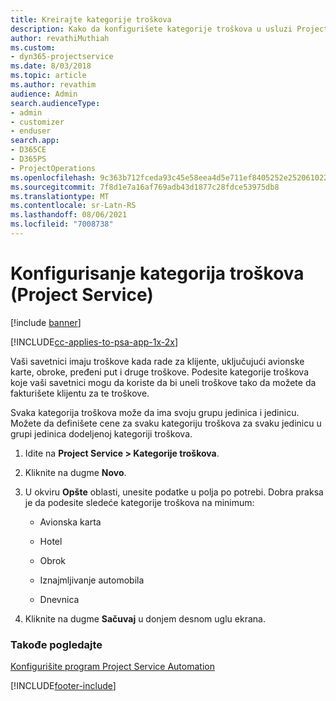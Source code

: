 ```yaml
---
title: Kreirajte kategorije troškova
description: Kako da konfigurišete kategorije troškova u usluzi Project Service
author: revathiMuthiah
ms.custom:
- dyn365-projectservice
ms.date: 8/03/2018
ms.topic: article
ms.author: revathim
audience: Admin
search.audienceType:
- admin
- customizer
- enduser
search.app:
- D365CE
- D365PS
- ProjectOperations
ms.openlocfilehash: 9c363b712fceda93c45e58eea4d5e711ef8405252e252061022590bdc506691c
ms.sourcegitcommit: 7f8d1e7a16af769adb43d1877c28fdce53975db8
ms.translationtype: MT
ms.contentlocale: sr-Latn-RS
ms.lasthandoff: 08/06/2021
ms.locfileid: "7008738"
---
```

# <a name="configure-expense-categories-project-service"></a>Konfigurisanje kategorija troškova (Project Service)

[!include [banner](../includes/psa-now-project-operations.md)]

[!INCLUDE[cc-applies-to-psa-app-1x-2x](../includes/cc-applies-to-psa-app-1x-2x.md)]

Vaši savetnici imaju troškove kada rade za klijente, uključujući avionske karte, obroke, pređeni put i druge troškove. Podesite kategorije troškova koje vaši savetnici mogu da koriste da bi uneli troškove tako da možete da fakturišete klijentu za te troškove.  
  
Svaka kategorija troškova može da ima svoju grupu jedinica i jedinicu. Možete da definišete cene za svaku kategoriju troškova za svaku jedinicu u grupi jedinica dodeljenoj kategoriji troškova.  
  
1.  Idite na **Project Service > Kategorije troškova**.  
  
2.  Kliknite na dugme **Novo**.  
  
3.  U okviru **Opšte** oblasti, unesite podatke u polja po potrebi. Dobra praksa je da podesite sledeće kategorije troškova na minimum:  
  
    -   Avionska karta  
  
    -   Hotel  
  
    -   Obrok  
  
    -   Iznajmljivanje automobila  
  
    -   Dnevnica  
  
4.  Kliknite na dugme **Sačuvaj** u donjem desnom uglu ekrana.  
  
### <a name="see-also"></a>Takođe pogledajte  
 [Konfigurišite program Project Service Automation](../psa/configure.md)


[!INCLUDE[footer-include](../includes/footer-banner.md)]